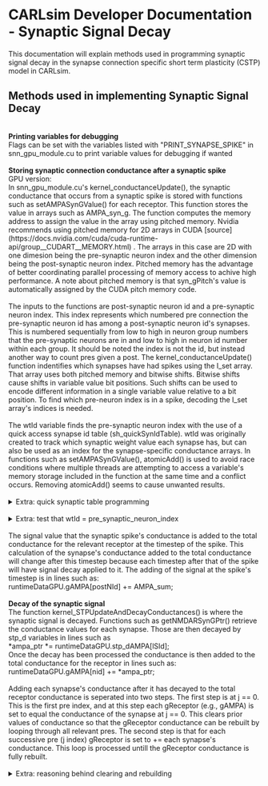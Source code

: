 CARLsim Developer Documentation - Synaptic Signal Decay
=============================

This documentation will explain methods used in programming synaptic signal decay in the synapse connection specific short term plasticity (CSTP) model in CARLsim.

Methods used in implementing Synaptic Signal Decay
----------------
<br>
<b>Printing variables for debugging</b><br>
Flags can be set with the variables listed with "PRINT_SYNAPSE_SPIKE" in snn_gpu_module.cu to print variable values for debugging if wanted<br>
<br>
<b>Storing synaptic connection conductance after a synaptic spike</b><br>
GPU version:<br>
In snn_gpu_module.cu's kernel_conductanceUpdate(), the synaptic conductance that occurs from a synaptic spike is stored with functions such as setAMPASynGValue() for each receptor. This function stores the value in arrays such as AMPA_syn_g. The function computes the memory address to assign the value in the array using pitched memory. Nvidia recommends using pitched memory for 2D arrays in CUDA [source](https://docs.nvidia.com/cuda/cuda-runtime-api/group__CUDART__MEMORY.html) . The arrays in this case are 2D with one dimesion being the pre-synaptic neuron index and the other dimension being the post-synaptic neuron index. Pitched memory has the advantage of better coordinating parallel processing of memory access to achive high performance. A note about pitched memory is that syn_gPitch's value is automatically assigned by the CUDA pitch memory code.<br>
<br>
The inputs to the functions are post-synaptic neuron id and a pre-synaptic neuron index. This index represents which numbered pre connection the pre-synaptic neuron id has among a post-synaptic neuron id's synapses. This is numbered sequentially from low to high in neuron group numbers that the pre-synaptic neurons are in and low to high in neuron id number within each group. It should be noted the index is not the id, but instead another way to count pres given a post. The kernel_conductanceUpdate() function indentifies which synapses have had spikes using the I_set array. That array uses both pitched memory and bitwise shifts. Bitwise shifts cause shifts in variable value bit positions. Such shifts can be used to encode different information in a single variable value relative to a bit position. To find which pre-neuron index is in a spike, decoding the I_set array's indices is needed.<br>
<br>
The wtId variable finds the pre-synaptic neuron index with the use of a quick access synapse id table (sh_quickSynIdTable). wtId was originally created to track which synaptic weight value each synapse has, but can also be used as an index for the synapse-specific conductance arrays. In functions such as setAMPASynGValue(), atomicAdd() is used to avoid race conditions where multiple threads are attempting to access a variable's memory storage included in the function at the same time and a conflict occurs. Removing atomicAdd() seems to cause unwanted results.<br>
<br>
<details>
<summary>Extra: quick synaptic table programming</summary>
A sequence of bits is used to denote firing of a synapse. The position of the fired neuron can be found with the use of the quickSynIdTable array. Values in I_set can be processed through a sh_quickSynIdTable array based on quickSynIdTableGPU array to detect the neuron's position. Bit shift operations are used in the array values. Examples of values, as seen in snn_gpu_module.cu's code comments are:<br>
index |   cnt<br>
0000000 | 0<br>
0000001 | 0<br>
0000010 | 1<br>
0100000 | 5<br>
0110000 | 4<br>
<br>
In the initQuickSynIdTable() function, a bitwise operator is used to create quickSynIdTable indices. This is the "x & 1" operation where x is "i >> cnt" and i is an index of a loop starting at 1 up to the size of the quickSynIdTable array. "i >> cnt" bitwise shifts i by cnt bits to the right. The "x & 1" operation produces a value that is 1 or 0, depending on the least significant bit of x [source](https://stackoverflow.com/questions/38922606/what-is-x-1-and-x-1) . "least significant" seems to mean the bit furthest to the right in the variable value. If the last bit (least significant bit) is 1, the result is 1, otherwise it is 0.<br>
<br>
Therefore, as the value examples above show,<br>
(0000001 >> 1) & 1 = 0<br>
(0000010 >> 1) & 1 = 1<br>
(0100000 >> 5) & 1 = 1<br>
(0110000 >> 4) & 1 = 1<br>
note how cnt in the calculated examples here match cnt in the example table above. The maximum size of cnt is 7, which matches the number of bits in each value in the example table. See [reference](https://en.wikipedia.org/wiki/Bit_numbering) for some further info. Somehow a loop involving cnt is used to decode which neuron position a spike has occured in and find wtId. <br>
<br>
The NUM_THREADS in snn_gpu_module.cu was defined as 128. Max size of a 7 bit integer, 1111111, is 127, but if 0 is considered a value, there are 128 values that can be represented in a 7 bit int. This is also found by 2^7=128. sh_quickSynIdTable is built through a loop (up to 256 indices) using "i + threadIdx.x" as its array index. In C++, a standard int has 16 bits. The author of this page guesses the number of synapse firing bits encoded in each int value in I_set is related to these bit values.<br>
<br>
For every post neuron, there are maxNumPreSynN/32.0f array indices stored in the I_set array for pre neurons. This indicates that each array index for a pre neuron contains a value that can represent the synapse firing bits for at least 32 synapses. This is understood given maxNumPreSynN representing the most pres that a post can have, and for enough [pre,post] indeces to exist given the memory allocation, each indexed value must represent at least 32 synapses with a total of maxNumPreSynN/32.0f per index.<br>
<br>
With the standard int size having 16 bits, and each bit per se representing one synapse firing bit with the bit shift operation described above, it is unclear how each int could encode up to 32 synapse firing bits. However, somehow perhaps each int represents more synapse firing bits than its total number of bits.<br>
<br>
Note: the author of this page is unsure how all the details work with the use of the bitwise shifting to find neuron position but finds the neuron position returned with wtId can be used to track what pre-synaptic neuron index had a synaptic spike. More details could be added to this documentation in the future if it is further understood.<br>
</details><br>
<details>
<summary>Extra: test that wtId = pre_synaptic_neuron_index</summary>
Confirming wtID is equal to the pre-synaptic neuron index can be done if wanted by creating a loop through all pre indices given a post and using GET_CONN_NEURON_ID() to ensure wtId == pre_neuron_index. For example:<br>
.. code-block:: cpp

	for (int j2 = 0; j2 < lmt; j2++) {
		synInfo2 = runtimeDataGPU.preSynapticIds[cum_pos + j2];
		preNId2 = GET_CONN_NEURON_ID(synInfo2);
		if (preNId == preNId2) {
			preIndex = j2;
			if (preIndex != wtId) {
				printf("mismatch found: post:%d preindex:%d wtId:%d\n",postNId,preIndex,wtId);
			}
		}
	}
</details><br>
The signal value that the synaptic spike's conductance is added to the total conductance for the relevant receptor at the timestep of the spike. This calculation of the synapse's conductance added to the total conductance will change after this timestep because each timestep after that of the spike will have signal decay applied to it. The adding of the signal at the spike's timestep is in lines such as:<br>
runtimeDataGPU.gAMPA[postNId] += AMPA_sum;<br>
<br>
<b>Decay of the synaptic signal</b><br>
The function kernel_STPUpdateAndDecayConductances() is where the synaptic signal is decayed. Functions such as getNMDARSynGPtr() retrieve the conductance values for each synapse. Those are then decayed by stp_d variables in lines such as<br>
*ampa_ptr *= runtimeDataGPU.stp_dAMPA[lSId];<br>
Once the decay has been processed the conductance is then added to the total conductance for the receptor in lines such as:<br>
runtimeDataGPU.gAMPA[nid] += *ampa_ptr;<br>
<br>
Adding each synapse's conductance after it has decayed to the total receptor conductance is seperated into two steps. The first step is at j == 0. This is the first pre index, and at this step each gReceptor (e.g., gAMPA) is set to equal the conductance of the synapse at j == 0. This clears prior values of conductance so that the gReceptor conductance can be rebuilt by looping through all relevant pres. The second step is that for each successive pre (j index) gReceptor is set to += each synapse's conductance. This loop is processed untill the gReceptor conductance is fully rebuilt.<br><br>
<details>
<summary>Extra: reasoning behind clearing and rebuilding</summary>
The reason the clearing and rebuilding is done is that a simple += new_conductance will not suffice. The updated gReceptor conductance can either be increased by additional synapse conductance or decreased by synapse conductance decay. A += operation without clearing gReceptor would add on top of a prior gReceptor total conductance when in some cases it should be reduced. Another way to compute the change could be finding the change in each synapse's conductance since the last timestep and += that to gReceptor but that would require tracking synaptic conductance at more than one timestep at a time. This method of clearing and rebuilding avoids the need to track those values at two timesteps.<br>
</details><br>